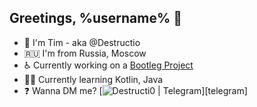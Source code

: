## Greetings, %username% 👋
- 🐼 I'm Tim - aka @Destructio
- 🇷🇺 I'm from Russia, Moscow
- ♿ Currently working on a [Bootleg Project][current-project]
- 👨‍🎓 Currently learning Kotlin, Java
- ❓ Wanna DM me? [<img alt="Destructi0 | Telegram" src="https://img.shields.io/badge/-Telegram-2CA5E0.svg?logo=telegram&style=for-the-badge" />][telegram]

[current-project]: https://github.com/Destructio/Bootleg_Project
